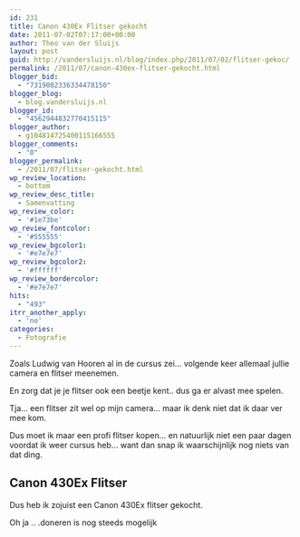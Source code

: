 ```yaml
---
id: 231
title: Canon 430Ex Flitser gekocht
date: 2011-07-02T07:17:00+00:00
author: Theo van der Sluijs
layout: post
guid: http://vandersluijs.nl/blog/index.php/2011/07/02/flitser-gekoc/
permalink: /2011/07/canon-430ex-flitser-gekocht.html
blogger_bid:
  - "7319082336334478150"
blogger_blog:
  - blog.vandersluijs.nl
blogger_id:
  - "4562944832770415115"
blogger_author:
  - g104814725400115166555
blogger_comments:
  - "0"
blogger_permalink:
  - /2011/07/flitser-gekocht.html
wp_review_location:
  - bottom
wp_review_desc_title:
  - Samenvatting
wp_review_color:
  - '#1e73be'
wp_review_fontcolor:
  - '#555555'
wp_review_bgcolor1:
  - '#e7e7e7'
wp_review_bgcolor2:
  - '#ffffff'
wp_review_bordercolor:
  - '#e7e7e7'
hits:
  - "493"
itrr_another_apply:
  - 'no'
categories:
  - Fotografie
---
```

Zoals Ludwig van Hooren al in de cursus zei… volgende keer allemaal jullie camera en flitser meenemen.

En zorg dat je je flitser ook een beetje kent.. dus ga er alvast mee spelen.

Tja… een flitser zit wel op mijn camera… maar ik denk niet dat ik daar ver mee kom.<!--more-->


  
Dus moet ik maar een profi flitser kopen… en natuurlijk niet een paar dagen voordat ik weer cursus heb… want dan snap ik waarschijnlijk nog niets van dat ding.

## Canon 430Ex Flitser

Dus heb ik zojuist een Canon 430Ex flitser gekocht.

Oh ja .. .doneren is nog steeds mogelijk